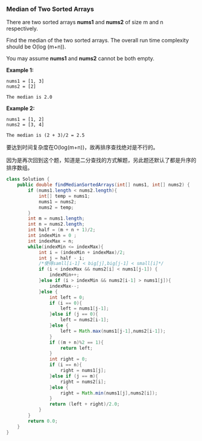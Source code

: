 ### Median of Two Sorted Arrays

There are two sorted arrays **nums1** and **nums2** of size m and n respectively.

Find the median of the two sorted arrays. The overall run time complexity should be O(log (m+n)).

You may assume **nums1** and **nums2** cannot be both empty.

**Example 1:**

```
nums1 = [1, 3]
nums2 = [2]

The median is 2.0
```

**Example 2:**

```
nums1 = [1, 2]
nums2 = [3, 4]

The median is (2 + 3)/2 = 2.5
```

要达到时间复杂度在O(log(m+n))，故再排序查找绝对是不行的。

因为是再次回到这个题，知道是二分查找的方式解题，另此题还默认了都是升序的排序数组。

```java
class Solution {
    public double findMedianSortedArrays(int[] nums1, int[] nums2) {
        if (nums1.length < nums2.length){
            int[] temp = nums1;
            nums1 = nums2;
            nums2 = temp;
        }
        int m = nums1.length;
        int n = nums2.length;
        int half = (m + n + 1)/2;
        int indexMin = 0 ;
        int indexMax = n;
        while(indexMin <= indexMax){
            int i = (indexMin + indexMax)/2;
            int j = half - i;
           	/*使得samll[i-1] < big[j],big[j-1] < small[i]*/
            if (i < indexMax && nums2[i] < nums1[j-1]) {
                indexMin++;
            }else if (i > indexMin && nums2[i-1] > nums1[j]){
                indexMax--;
            }else {
                int left = 0;
                if (i == 0){
                    left = nums1[j-1];
                }else if (j == 0){
                    left = nums2[i-1];
                }else {
                    left = Math.max(nums1[j-1],nums2[i-1]);
                }
                if ((m + n)%2 == 1){
                    return left;
                }
                int right = 0;
                if (i == n){
                    right = nums1[j];
                }else if (j == m){
                    right = nums2[i];
                }else {
                    right = Math.min(nums1[j],nums2[i]);
                }
                return (left + right)/2.0;
            }
        }
        return 0.0;
    }
}
```

